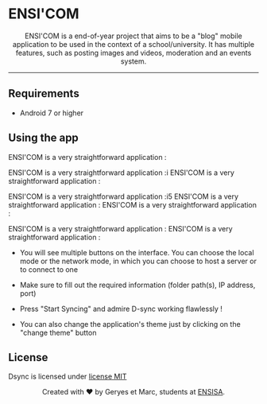 # ENSI'COM


<p align ="center">
  ENSI'COM is a end-of-year project that aims to be a "blog" mobile application to be used in the context of a school/university.
  It has multiple features, such as posting images and videos, moderation and an events system.
</p>

<hr />

## Requirements

- Android 7 or higher

## Using the app

ENSI'COM is a very straightforward application :

ENSI'COM is a very straightforward application :i
ENSI'COM is a very straightforward application :

ENSI'COM is a very straightforward application :i5
ENSI'COM is a very straightforward application :
ENSI'COM is a very straightforward application :

ENSI'COM is a very straightforward application :
ENSI'COM is a very straightforward application :


- You will see multiple buttons on the interface. You can choose the local mode or the network mode, in which you can choose to host a server or to connect to one

- Make sure to fill out the required information (folder path(s), IP address, port)

- Press "Start Syncing" and admire D-sync working flawlessly !

- You can also change the application's theme just by clicking on the "change theme" button

## License

Dsync is licensed under [license MIT](./LICENSE.md)

<footer>
<p align="center">
Created with ❤️ by Geryes et Marc, students at <a href="https://www.ensisa.uha.fr">ENSISA</a>.
</p>
</footer
